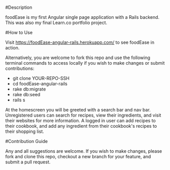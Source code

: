 #Description

foodEase is my first Angular single page application with a Rails backend. This was also my final Learn.co portfolio project.

#How to Use

Visit https://foodEase-angular-rails.herokuapp.com/ to see foodEase in action.

Alternatively, you are welcome to fork this repo and use the following terminal commands to access locally if you wish to make changes or submit contributions:

- git clone YOUR-REPO-SSH
- cd foodEase-angular-rails
- rake db:migrate
- rake db:seed
- rails s

At the homescreen you will be greeted with a search bar and nav bar. Unregistered users can search for recipes, view their ingredients, and visit their websites for more information. A logged in user can add recipes to their cookbook, and add any ingredient from their cookbook's recipes to their shopping list.

#Contribution Guide

Any and all suggestions are welcome. If you wish to make changes, please fork and clone this repo, checkout a new branch for your feature, and submit a pull request. 